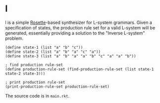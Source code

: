 # l

l is a simple [Rosette](http://emina.github.io/rosette/index.html)-based synthesizer for L-system grammars. Given a specification of states, the production rule set for a valid L-system will be generated, essentially providing a solution to the "Inverse L-system" problem.

```racket
(define state-1 (list "a" "b" "c"))
(define state-2 (list "a" "b" "a" "c" "a"))
(define state-3 (list "a" "b" "a" "a" "b" "c" "a" "a" "b"))

; find production rule-set
(define production-rule-set (find-production-rule-set (list state-1 state-2 state-3)))

; print production rule-set
(print-production-rule-set production-rule-set)
```
The source code is in `main.rkt`.
